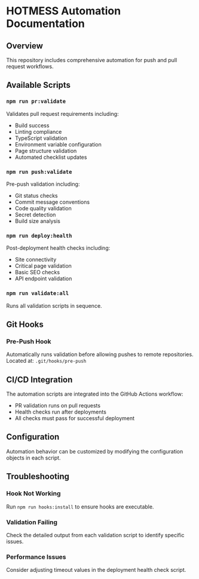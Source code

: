 # HOTMESS Automation Documentation

## Overview
This repository includes comprehensive automation for push and pull request workflows.

## Available Scripts

### `npm run pr:validate`
Validates pull request requirements including:
- Build success
- Linting compliance
- TypeScript validation
- Environment variable configuration
- Page structure validation
- Automated checklist updates

### `npm run push:validate`
Pre-push validation including:
- Git status checks
- Commit message conventions
- Code quality validation
- Secret detection
- Build size analysis

### `npm run deploy:health`
Post-deployment health checks including:
- Site connectivity
- Critical page validation
- Basic SEO checks
- API endpoint validation

### `npm run validate:all`
Runs all validation scripts in sequence.

## Git Hooks

### Pre-Push Hook
Automatically runs validation before allowing pushes to remote repositories.
Located at: `.git/hooks/pre-push`

## CI/CD Integration
The automation scripts are integrated into the GitHub Actions workflow:
- PR validation runs on pull requests
- Health checks run after deployments
- All checks must pass for successful deployment

## Configuration
Automation behavior can be customized by modifying the configuration objects in each script.

## Troubleshooting

### Hook Not Working
Run `npm run hooks:install` to ensure hooks are executable.

### Validation Failing
Check the detailed output from each validation script to identify specific issues.

### Performance Issues
Consider adjusting timeout values in the deployment health check script.

